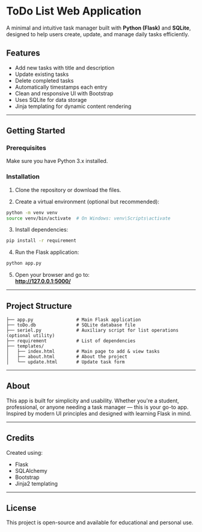 #  ToDo List Web Application

A minimal and intuitive task manager built with **Python (Flask)** and **SQLite**, designed to help users create, update, and manage daily tasks efficiently.

##  Features

-  Add new tasks with title and description  
-  Update existing tasks  
-  Delete completed tasks  
-  Automatically timestamps each entry  
-  Clean and responsive UI with Bootstrap  
-  Uses SQLite for data storage  
-  Jinja templating for dynamic content rendering

---

##  Getting Started

### Prerequisites

Make sure you have Python 3.x installed.

### Installation

1. Clone the repository or download the files.

2. Create a virtual environment (optional but recommended):

```bash
python -m venv venv
source venv/bin/activate  # On Windows: venv\Scripts\activate
```

3. Install dependencies:

```bash
pip install -r requirement
```

4. Run the Flask application:

```bash
python app.py
```

5. Open your browser and go to:  
   **http://127.0.0.1:5000/**

---

##  Project Structure

```
├── app.py                # Main Flask application
├── toDo.db               # SQLite database file
├── seriel.py             # Auxiliary script for list operations (optional utility)
├── requirement           # List of dependencies
├── templates/
│   ├── index.html        # Main page to add & view tasks
│   ├── about.html        # About the project
│   └── update.html       # Update task form
```

---

##  About

This app is built for simplicity and usability. Whether you're a student, professional, or anyone needing a task manager — this is your go-to app. Inspired by modern UI principles and designed with learning Flask in mind.

---

##  Credits

Created using:
- Flask
- SQLAlchemy
- Bootstrap
- Jinja2 templating

---

##  License

This project is open-source and available for educational and personal use.
